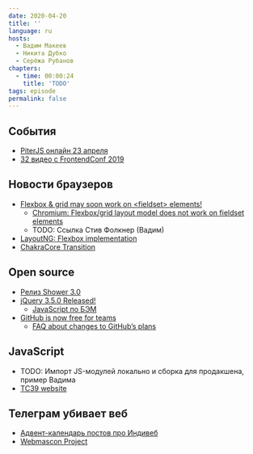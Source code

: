 ```yaml
---
date: 2020-04-20
title: ''
language: ru
hosts:
  - Вадим Макеев
  - Никита Дубко
  - Серёжа Рубанов
chapters:
  - time: 00:00:24
    title: 'TODO'
tags: episode
permalink: false
---
```


## События
- [PiterJS онлайн 23 апреля](https://medium.com/p/124ccbb29821)
- [32 видео с FrontendConf 2019](https://www.youtube.com/playlist?list=PLknJ4Vr6efQHldqCyBU5gpi7KPJEMbj4H)

## Новости браузеров
- [Flexbox & grid may soon work on &lt;fieldset> elements!](https://twitter.com/keithjgrant/status/1250912283804368896)
  - [Chromium: Flexbox/grid layout model does not work on fieldset elements](https://bugs.chromium.org/p/chromium/issues/detail?id=375693#c80)
  - TODO: Cсылка Стив Фолкнер (Вадим)
- [LayoutNG: Flexbox implementation](https://bugs.chromium.org/p/chromium/issues/detail?id=845235)
- [ChakraCore Transition](https://github.com/microsoft/ChakraCore/issues/6384)

## Open source
- [Релиз Shower 3.0](https://github.com/shower/core)
- [jQuery 3.5.0 Released!](http://blog.jquery.com/2020/04/10/jquery-3-5-0-released/)
  - [JavaScript по БЭМ](https://ru.bem.info/methodology/js/)
- [GitHub is now free for teams](https://github.blog/2020-04-14-github-is-now-free-for-teams/)
  - [FAQ about changes to GitHub’s plans](https://help.github.com/en/github/getting-started-with-github/faq-about-changes-to-githubs-plans)

## JavaScript
- TODO: Импорт JS-модулей локально и сборка для продакшена, пример Вадима
- [TC39 website](https://tc39.es/)

## Телеграм убивает веб
- [Адвент-календарь постов про Индивеб](https://marinintim.com/2019/indieweb/)
- [Webmascon Project](http://webmascon.com/)
